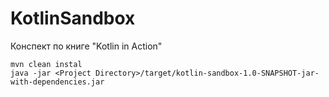 # KotlinSandbox

Конспект по книге "Kotlin in Action"

```
mvn clean instal
java -jar <Project Directory>/target/kotlin-sandbox-1.0-SNAPSHOT-jar-with-dependencies.jar
```
